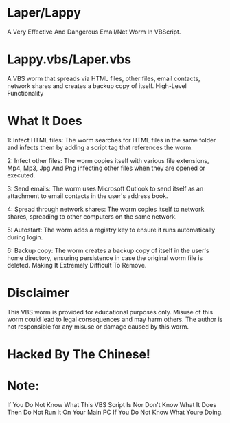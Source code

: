 # Laper/Lappy
A Very Effective And Dangerous Email/Net Worm In VBScript.

# Lappy.vbs/Laper.vbs
A VBS worm that spreads via HTML files, other files, email contacts, network shares and creates a backup copy of itself.
High-Level Functionality

# What It Does
1: Infect HTML files: The worm searches for HTML files in the same folder and infects them by adding a script tag that references the worm.

2: Infect other files: The worm copies itself with various file extensions, Mp4, Mp3, Jpg And Png infecting other files when they are opened or executed.

3: Send emails: The worm uses Microsoft Outlook to send itself as an attachment to email contacts in the user's address book.

4: Spread through network shares: The worm copies itself to network shares, spreading to other computers on the same network.

5: Autostart: The worm adds a registry key to ensure it runs automatically during login.

6: Backup copy: The worm creates a backup copy of itself in the user's home directory, ensuring persistence in case the original worm file is deleted.
Making It Extremely Difficult To Remove.

# Disclaimer
This VBS worm is provided for educational purposes only. Misuse of this worm could lead to legal consequences and may harm others. The author is not responsible for any misuse or damage caused by this worm.

# Hacked By The Chinese!

# Note: 
If You Do Not Know What This VBS Script Is Nor Don't Know What It Does Then Do Not Run It On Your Main PC If You Do Not Know What Youre Doing.
